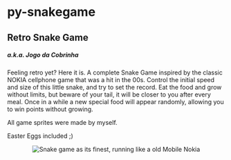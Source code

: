 # py-snakegame
<h2>Retro Snake Game</h2>
<h5>a.k.a. Jogo da Cobrinha</h5>

Feeling retro yet? Here it is. A complete Snake Game inspired by the classic NOKIA cellphone game that was a hit in the 00s. Control the initial speed and size of this little snake, and try to set the record. Eat the food and grow without limits, but beware of your tail, it will be closer to you after every meal. Once in a while a new special food will appear randomly, allowing you to win points without growing.

All game sprites were made by myself.

Easter Eggs included ;)
<p align="center">
  <img src="https://i.imgur.com/YM03Wwq.gif" alt="Snake game as its finest, running like a old Mobile Nokia"/>
</p>

